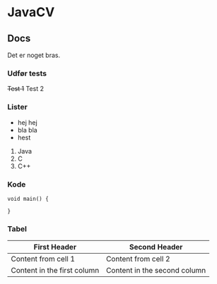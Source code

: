 # JavaCV

## Docs

Det er noget bras.


### Udfør tests
~~Test 1~~
Test 2

### Lister
* hej hej
* bla bla
* hest

1. Java
2. C
3. C++


### Kode

```
void main() {

}
```

### Tabel

First Header | Second Header
------------ | -------------
Content from cell 1 | Content from cell 2
Content in the first column | Content in the second column
